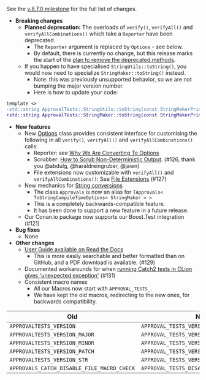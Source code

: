 See the [v.8.7.0 milestone](https://github.com/approvals/ApprovalTests.cpp/milestone/8?closed=1) for the full list of changes.

* **Breaking changes**
    * **Planned deprecation:** The overloads of `verify()`, `verifyAll()` and `verifyAllCombinations()` which take a `Reporter` have been deprecated.
        * The `Reporter` argument is replaced by `Options` - see below.
        * By default, there is currently no change, but this release marks the start of the [plan to remove the deprecated methods](/doc/explanations/WhyWeAreConvertingToOptions.md#the-plan).
    * If you happen to have specialised `StringUtils::toString()`, you would now need to specialize `StringMaker::toString()` instead.
        * Note: this was previously unsupported behavior, so we are not bumping the major version number.
        * Here is how to update your code:
```diff
template <>
-std::string ApprovalTests::StringUtils::toString(const StringMakerPrintable& printable)
+std::string ApprovalTests::StringMaker::toString(const StringMakerPrintable& printable)
```
* **New features**
    * New [Options](/doc/Options.md#top) class provides consistent interface for customising the following in all `verify()`, `verifyAll()` and `verifyAllCombinations()` calls:
        * Reporter: see [Why We Are Converting To Options](/doc/explanations/WhyWeAreConvertingToOptions.md#top)
        * Scrubber: [How to Scrub Non-Deterministic Output](/doc/how_tos/ScrubNonDeterministicOutput.md#top).  (#126, thank you @abdulg, @haraldreingruber, @jawn)
        * File extensions now customizable with `verifyAll()` and `verifyAllCombinations()`: See [File Extensions](/doc/Options.md#file-extensions) (#127)
    * New mechanics for [String conversions](/doc/ToString.md#top)
        * The class `Approvals` is now an alias for `TApprovals< ToStringCompileTimeOptions< StringMaker > >`
        * This is a completely backwards-compatible feature.
        * It has been done to support a new feature in a future release.
    * Our Conan.io package now supports our Boost.Test integration (#121)
* **Bug fixes**
    * None
* **Other changes**
    * [User Guide available on Read the Docs](https://approvaltestscpp.readthedocs.io/en/latest/index.html)
        * This is more easily searchable and better formatted than on GitHub, and a PDF download is available. (#129)
    * Documented workarounds for when [running Catch2 tests in CLion gives 'unexpected exception'](/doc/Troubleshooting.md#running-catch2-tests-in-clion-gives-unexpected-exception) (#131)
    * Consistent macro names
        * All our Macros now start with `APPROVAL_TESTS_`.
        * We have kept the old macros, redirecting to the new ones, for backwards compatibility.


| Old                                        | New                                       |
| ------------------------------------------ | ----------------------------------------- |
| `APPROVALTESTS_VERSION`                    | `APPROVAL_TESTS_VERSION`                  |
| `APPROVALTESTS_VERSION_MAJOR`              | `APPROVAL_TESTS_VERSION_MAJOR`            |
| `APPROVALTESTS_VERSION_MINOR`              | `APPROVAL_TESTS_VERSION_MINOR`            |
| `APPROVALTESTS_VERSION_PATCH`              | `APPROVAL_TESTS_VERSION_PATCH`            |
| `APPROVALTESTS_VERSION_STR`                | `APPROVAL_TESTS_VERSION_STR`              |
| `APPROVALS_CATCH_DISABLE_FILE_MACRO_CHECK` | `APPROVAL_TESTS_DISABLE_FILE_MACRO_CHECK` |
